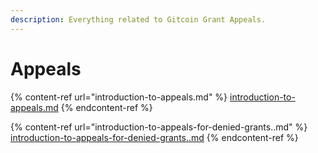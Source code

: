 ```yaml
---
description: Everything related to Gitcoin Grant Appeals.
---
```


# Appeals

{% content-ref url="introduction-to-appeals.md" %}
[introduction-to-appeals.md](introduction-to-appeals.md)
{% endcontent-ref %}

{% content-ref url="introduction-to-appeals-for-denied-grants..md" %}
[introduction-to-appeals-for-denied-grants..md](introduction-to-appeals-for-denied-grants..md)
{% endcontent-ref %}
